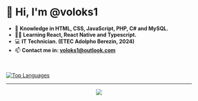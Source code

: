 <h1>👋 Hi, I'm @voloks1</h1>

- 📝 <strong>Knowledge in HTML, CSS, JavaScript, PHP, C# and MySQL.</strong>
- 👨‍💻 <strong>Learning React, React Native and Typescript.</strong>
- 💻 <strong>IT Technician. (ETEC Adolpho Berezin, 2024)</strong>
- 📫 <strong>Contact me in: voloks1@outlook.com</strong>
</br>

[![Top Languages](https://github-readme-stats.vercel.app/api/top-langs/?username=voloks1&theme=dark)](https://github.com/voloks1/github-readme-stats)

<hr>
<p align="center">
  <a href="https://skillicons.dev">
    <img src="https://skillicons.dev/icons?i=html,css,js,ts,react,php,cs,mysql&theme=dark" />
  </a>
</p>
